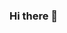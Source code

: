 ### Hi there 👋

<!--
**heeba-khan/heeba-khan** is a ✨ _special_ ✨ repository because its `README.md` (this file) appears on your GitHub profile.

Here are some ideas to get you started:

- 🔭 I’m currently working on several projects.
- 🌱 I’m currently learning more about Web Development.
- 👯 I’m looking to collaborate more on open source.
- 🤔 I’m looking for help with my projects if there is any need for improvement.
- 💬 Ask me about anything.
- 📫 How to reach me: heebak45@gmail.com
- 😄 Pronouns: She/her
- ⚡ Fun fact: An addictive fiction reader with an impeccable ability to escape the reality.
-->
